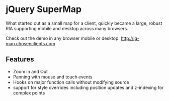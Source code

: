 # jQuery SuperMap

What started out as a small map for a client, quickly became a large, robust RIA supporting mobile and desktop across many browsers.

Check out the demo in any browser mobile or desktop: http://jq-map.chosenclients.com


## Features

* Zoom in and Out
* Panning with mouse and touch events
* Hooks on major function calls without modifying source
* support for style overrides including position updates and z-indexing for complex points